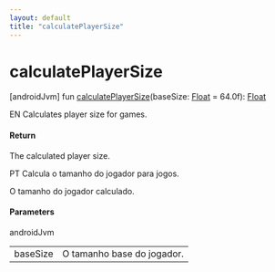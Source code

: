 ```yaml
---
layout: default
title: "calculatePlayerSize"
---
```


# calculatePlayerSize

[androidJvm]
fun [calculatePlayerSize](calculate-player-size.md)(baseSize: [Float](https://kotlinlang.org/api/core/kotlin-stdlib/kotlin/-float/index.html) = 64.0f): [Float](https://kotlinlang.org/api/core/kotlin-stdlib/kotlin/-float/index.html)

EN Calculates player size for games.

#### Return

The calculated player size.

PT Calcula o tamanho do jogador para jogos.

O tamanho do jogador calculado.

#### Parameters

androidJvm

| | |
|---|---|
| baseSize | O tamanho base do jogador. |